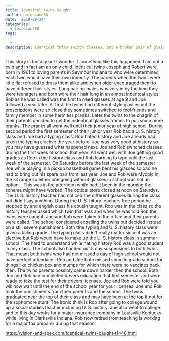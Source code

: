 ```yaml
---
title: Identical twins caught
author: soindiana88
date: '2019-09-24'
categories:
  - soindiana88
tags:
  - 
  - 
description: Identical twins switch classes, but a broken pair of glasses leads to a punishment with lasting consequences.
---
```

This story is fantasy but I wonder if something like this happened. I am not a twin and in fact am an only child.
Identical twins Joseph and Robert were born in 1961 to loving parents in Seymour Indiana to who were determined each twin would have their own indentiy. The parents when the twins were little flat refused to dress them alike and when older encouraged them to have different hair styles. Long hair on males was very in by the time they were teenagers and both wore their hair long in an almost indentcal styles. 
Rob as he was called was the first to need glasses at age 9 and Joe followed a year later.
At first the twins had different style glasses but the prescriptions were so close they sometimes switched to fool friends and family member in some harmless pranks. Later the twins to the chagrin of their parents decided to get the indentical glasses frames to pull some more pranks. The pranks all went well until their junior year of high school.
During second period the first semester of their junior year Rob had a U. S. history class and Joe had a typing class. Rob hated history and Joe already had taken the typing elective the year before. Joe was very good at history so you may have guessed what happened next. Joe and Rob switched classes during the first week of school that year. All went well with Joe getting good grades as Rob in the history class and Rob learning to type until the last week of the semester.
On Saturday before the last week of the semester Joe while playing in a pickup basketball game bent his glasses so bad he had to bring out his spare pair from last year. Joe and Rob were Myopic in the -3 range so either one going without glasses in school was not an option.   This was in the afternoon while had it been in the morning the scheme might have worked. The optical store closed at noon on Saturdys. The U. S. history teacher had noticed the different glasses during the class but didn't say anything. During the U. S. hitory teachers free period he stopped by and english class his cousin taught. Rob was in the class so the history teacher asked which twin that was and when he was told Rob the twins were caught.
Joe and Rob were taken to the office and their parents were called. The school considered expelling the twins but decided instead on a still severe punishment. Both tthe typing and U. S. history class were given a failing grade. The typing class didn't really matter since it was an elective but Rob would have to make up the U. S. history class in summer school  The hard to understand while hating history Rob was a good student in any class. The school also handed out 5 day suspensions to both twins. That meant both twins who had not missed a day of high school would not have perfect attendace.  Rob and Joe both missed some in grade school for things like chicken pox and mumps for which there were no vaccines back then.
The twins parents possibly came down harder then the school. Both Joe and Rob had completed drivers education that first semester and were ready to take the test for their drivers licenses. Joe and Rob were told you will now wait until the end of the school year for your licenses.
Joe and Rob took the punishments from their parents and the school. The twins graduated near the top of their class and may have been at the top if not for the sophomore stunt. The ironic think is Rob after going to college wound up a social studies teacher including U. S. history. Joe also went to college and to this day works for a major insurance company in Louisville Kentucky while living in Clarksville Indiana. Rob now retired from teaching is working for a major tax preparer during that season.

https://vision-and-spex.com/identical-twins-caught-t1448.html